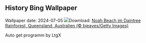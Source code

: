 ## History Bing Wallpaper
Wallpaper date: 2024-07-05
![](https://www.bing.com/th?id=OHR.NoahBeach_DE-DE1036952164_UHD.jpg&w=1000)Download: [Noah Beach im Daintree Rainforest, Queensland, Australien (© bjeayes/Getty Images)](https://www.bing.com/th?id=OHR.NoahBeach_DE-DE1036952164_UHD.jpg)

Auto get programm by LtgX
